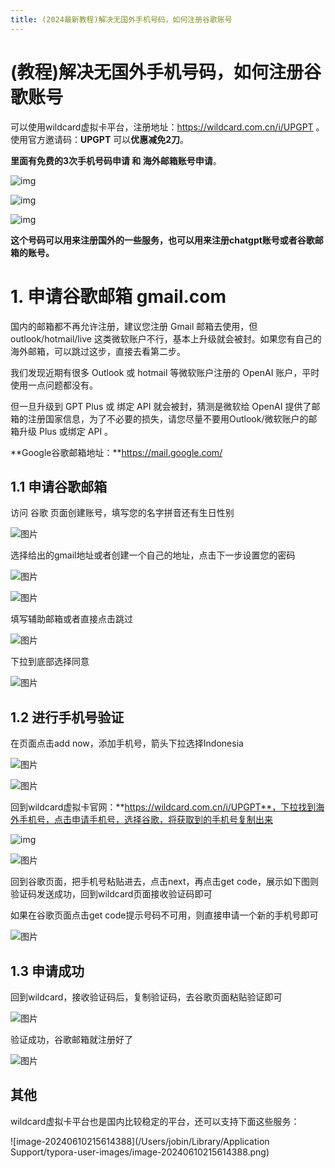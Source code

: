 ```yaml
---
title: (2024最新教程)解决无国外手机号码，如何注册谷歌账号
---
```


# **(教程)解决无国外手机号码，如何注册谷歌账号**

可以使用wildcard虚拟卡平台，注册地址：https://wildcard.com.cn/i/UPGPT 。使用官方邀请码：**UPGPT** 可以**优惠减免2刀**。

**里面有免费的3次手机号码申请 和 海外邮箱账号申请**。

![img](https://pic1.zhimg.com/80/v2-21af598687debc94ab9c0786d8e6ce30_720w.png)

![img](https://picx.zhimg.com/80/v2-769082a9656547b708b045d6760dde2a_720w.png)

![img](https://picx.zhimg.com/80/v2-95fca01512aa7bbec7dc1732b77a274a_720w.png)

**这个号码可以用来注册国外的一些服务，也可以用来注册chatgpt账号或者谷歌邮箱的账号。**



# **1. 申请谷歌邮箱 gmail.com**

国内的邮箱都不再允许注册，建议您注册 Gmail 邮箱去使用，但 outlook/hotmail/live 这类微软账户不行，基本上升级就会被封。如果您有自己的海外邮箱，可以跳过这步，直接去看第二步。

我们发现近期有很多 Outlook 或 hotmail 等微软账户注册的 OpenAI 账户，平时使用一点问题都没有。

但一旦升级到 GPT Plus 或 绑定 API 就会被封，猜测是微软给 OpenAI 提供了邮箱的注册国家信息，为了不必要的损失，请您尽量不要用Outlook/微软账户的邮箱升级 Plus 或绑定 API 。

**Google谷歌邮箱地址：**https://mail.google.com/

## **1.1 申请谷歌邮箱**

访问 谷歌 页面创建账号，填写您的名字拼音还有生日性别

![图片](https://mmbiz.qpic.cn/mmbiz_png/K7gNicDNh8UXEWaWFTxrymOyQByicK0VRbUOacKIYQpg5gGGK1DGI0Zr6jgibxFiakTlHUmxCoeRXB3WatUnCHU5Rg/640?wx_fmt=png&from=appmsg&tp=wxpic&wxfrom=5&wx_lazy=1&wx_co=1)





选择给出的gmail地址或者创建一个自己的地址，点击下一步设置您的密码



![图片](https://mmbiz.qpic.cn/mmbiz_png/K7gNicDNh8UXEWaWFTxrymOyQByicK0VRb1sFBiaJRKGX6XapwLVjlhdvrBw0GHR7IsHvGZtCfRD88tia7N5WB6q3A/640?wx_fmt=png&from=appmsg&tp=wxpic&wxfrom=5&wx_lazy=1&wx_co=1)

![图片](https://mmbiz.qpic.cn/mmbiz_png/K7gNicDNh8UXEWaWFTxrymOyQByicK0VRbLJQwdL5iaUicVibxufkYotb6OmNdIj2ON1icefDrbKTpY8icE90BUtQyn4w/640?wx_fmt=png&from=appmsg&tp=wxpic&wxfrom=5&wx_lazy=1&wx_co=1)



填写辅助邮箱或者直接点击跳过

![图片](https://mmbiz.qpic.cn/mmbiz_png/K7gNicDNh8UXEWaWFTxrymOyQByicK0VRb6kAcnibcLiaQUqTBWWsKVso4hAVks1R8A0Htwyh8D7AB62mhm6fLwLWQ/640?wx_fmt=png&from=appmsg&tp=wxpic&wxfrom=5&wx_lazy=1&wx_co=1)



下拉到底部选择同意

![图片](https://mmbiz.qpic.cn/mmbiz_png/K7gNicDNh8UXEWaWFTxrymOyQByicK0VRbicwSyERQxofnMVnICrkmrCW9zHarNW1PpWwRDETbzQXHvRp55B1icQ6g/640?wx_fmt=png&from=appmsg&tp=wxpic&wxfrom=5&wx_lazy=1&wx_co=1)

## **1.2 进行手机号验证**

在页面点击add now，添加手机号，箭头下拉选择Indonesia

![图片](https://mmbiz.qpic.cn/mmbiz_png/K7gNicDNh8UXEWaWFTxrymOyQByicK0VRb2jgFIArEM4yibmk0YxYol0eQreeXJJdkILpoOSjtpmWiaYgZ6Qs3b7iag/640?wx_fmt=png&from=appmsg&tp=wxpic&wxfrom=5&wx_lazy=1&wx_co=1)



![图片](https://mmbiz.qpic.cn/mmbiz_png/K7gNicDNh8UXEWaWFTxrymOyQByicK0VRbuCOCBVFdicH3x88msXoZiavhx9fwJ6fy3IAhpPnIMPx7Hiac4a2TXdguw/640?wx_fmt=png&from=appmsg&tp=wxpic&wxfrom=5&wx_lazy=1&wx_co=1)



回到wildcard虚拟卡官网：**https://wildcard.com.cn/i/UPGPT**，下拉找到海外手机号，点击申请手机号，选择谷歌，将获取到的手机号复制出来

![img](https://pic1.zhimg.com/80/v2-21af598687debc94ab9c0786d8e6ce30_720w.png)

![图片](https://mmbiz.qpic.cn/mmbiz_png/K7gNicDNh8UXEWaWFTxrymOyQByicK0VRbgibkF8Naf1t3gZ8so0OaF7WpofUdfCwAfVgs0uUVyG1znaumK5oITWw/640?wx_fmt=png&from=appmsg&tp=wxpic&wxfrom=5&wx_lazy=1&wx_co=1)



回到谷歌页面，把手机号粘贴进去，点击next，再点击get code，展示如下图则验证码发送成功，回到wildcard页面接收验证码即可

如果在谷歌页面点击get code提示号码不可用，则直接申请一个新的手机号即可

![图片](https://mmbiz.qpic.cn/mmbiz_png/K7gNicDNh8UXEWaWFTxrymOyQByicK0VRb6Xm9ox42VwTMrDakZLNg9vgvnuNA9YavVNLexRXZys9Q6TJ2InVRxA/640?wx_fmt=png&from=appmsg&tp=wxpic&wxfrom=5&wx_lazy=1&wx_co=1)

## **1.3 申请成功**

回到wildcard，接收验证码后，复制验证码，去谷歌页面粘贴验证即可

![图片](https://mmbiz.qpic.cn/mmbiz_png/K7gNicDNh8UXEWaWFTxrymOyQByicK0VRbic57CgOZdU6mhqdUwvwia5rU1sxaNsU450UQ921bSn07ws7EHklokGIA/640?wx_fmt=png&from=appmsg&tp=wxpic&wxfrom=5&wx_lazy=1&wx_co=1)



验证成功，谷歌邮箱就注册好了

![图片](https://mmbiz.qpic.cn/mmbiz_png/K7gNicDNh8UXEWaWFTxrymOyQByicK0VRb6keL2AO8L22pLkKfYQgpiaEdq4icA5Xe2UFITUbckDdbe7tVvLibJfiaiaA/640?wx_fmt=png&from=appmsg&tp=wxpic&wxfrom=5&wx_lazy=1&wx_co=1)



## 其他

wildcard虚拟卡平台也是国内比较稳定的平台，还可以支持下面这些服务：

![image-20240610215614388](/Users/jobin/Library/Application Support/typora-user-images/image-20240610215614388.png)

